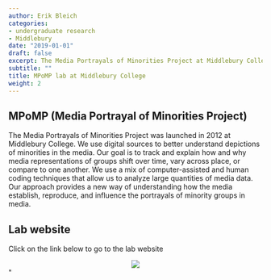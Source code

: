 ```yaml
---
author: Erik Bleich
categories:
- undergraduate research
- Middlebury
date: "2019-01-01"
draft: false
excerpt: The Media Portrayals of Minorities Project at Middlebury College uses digital sources to better understand depictions of minorities in the media. Our goal is to track and explain how and why media representations of groups shift over time, vary across place, or compare to one another.
subtitle: ""
title: MPoMP lab at Middlebury College
weight: 2
---
```


## MPoMP (Media Portrayal of Minorities Project)

The Media Portrayals of Minorities Project was launched in 2012 at Middlebury College. We use digital sources to better understand depictions of minorities in the media. Our goal is to track and explain how and why media representations of groups shift over time, vary across place, or compare to one another. We use a mix of computer-assisted and human coding techniques that allow us to analyze large quantities of media data. Our approach provides a new way of understanding how the media establish, reproduce, and influence the portrayals of minority groups in media.

## Lab website

Click on the link below to go to the lab website

<center>
<a href=https://www.mediaandminorities.org/><img src=MPoMPimage.png></a>
</center>"

